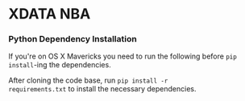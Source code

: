 # XDATA NBA

### Python Dependency Installation

If you're on OS X Mavericks you need to run the following before <code>pip install</code>-ing the dependencies.

After cloning the code base, run <code>pip install -r requirements.txt</code> to install the necessary dependencies.
